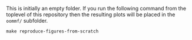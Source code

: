 This is initially an empty folder. If you run the following command
from the toplevel of this repository then the resulting plots will be
placed in the `oommf/` subfolder.
```
make reproduce-figures-from-scratch
```
